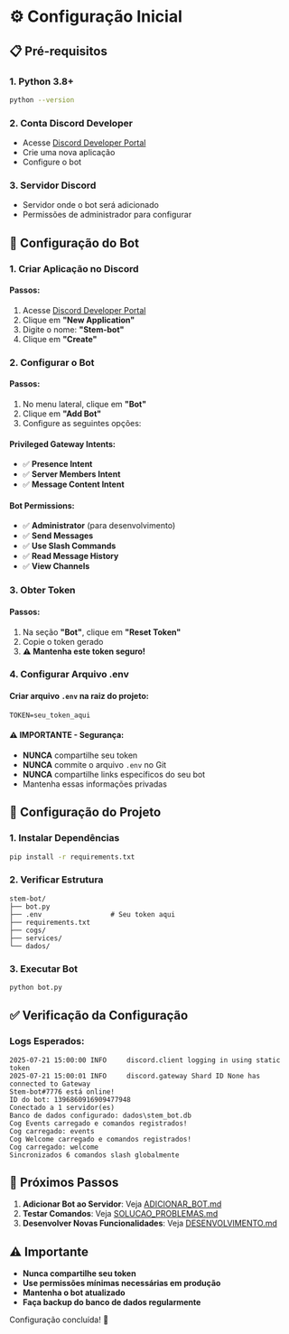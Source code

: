 # ⚙️ Configuração Inicial

## 📋 Pré-requisitos

### **1. Python 3.8+**
```bash
python --version
```

### **2. Conta Discord Developer**
- Acesse [Discord Developer Portal](https://discord.com/developers/applications)
- Crie uma nova aplicação
- Configure o bot

### **3. Servidor Discord**
- Servidor onde o bot será adicionado
- Permissões de administrador para configurar

## 🔧 Configuração do Bot

### **1. Criar Aplicação no Discord**

#### **Passos:**
1. Acesse [Discord Developer Portal](https://discord.com/developers/applications)
2. Clique em **"New Application"**
3. Digite o nome: **"Stem-bot"**
4. Clique em **"Create"**

### **2. Configurar o Bot**

#### **Passos:**
1. No menu lateral, clique em **"Bot"**
2. Clique em **"Add Bot"**
3. Configure as seguintes opções:

#### **Privileged Gateway Intents:**
- ✅ **Presence Intent**
- ✅ **Server Members Intent**
- ✅ **Message Content Intent**

#### **Bot Permissions:**
- ✅ **Administrator** (para desenvolvimento)
- ✅ **Send Messages**
- ✅ **Use Slash Commands**
- ✅ **Read Message History**
- ✅ **View Channels**

### **3. Obter Token**

#### **Passos:**
1. Na seção **"Bot"**, clique em **"Reset Token"**
2. Copie o token gerado
3. **⚠️ Mantenha este token seguro!**

### **4. Configurar Arquivo .env**

#### **Criar arquivo `.env` na raiz do projeto:**
```env
TOKEN=seu_token_aqui
```

#### **⚠️ IMPORTANTE - Segurança:**
- **NUNCA** compartilhe seu token
- **NUNCA** commite o arquivo `.env` no Git
- **NUNCA** compartilhe links específicos do seu bot
- Mantenha essas informações privadas

## 🚀 Configuração do Projeto

### **1. Instalar Dependências**
```bash
pip install -r requirements.txt
```

### **2. Verificar Estrutura**
```
stem-bot/
├── bot.py
├── .env                 # Seu token aqui
├── requirements.txt
├── cogs/
├── services/
└── dados/
```

### **3. Executar Bot**
```bash
python bot.py
```

## ✅ Verificação da Configuração

### **Logs Esperados:**
```
2025-07-21 15:00:00 INFO     discord.client logging in using static token
2025-07-21 15:00:01 INFO     discord.gateway Shard ID None has connected to Gateway
Stem-bot#7776 está online!
ID do bot: 1396860916909477948
Conectado a 1 servidor(es)
Banco de dados configurado: dados\stem_bot.db
Cog Events carregado e comandos registrados!
Cog carregado: events
Cog Welcome carregado e comandos registrados!
Cog carregado: welcome
Sincronizados 6 comandos slash globalmente
```

## 🔗 Próximos Passos

1. **Adicionar Bot ao Servidor**: Veja [ADICIONAR_BOT.md](ADICIONAR_BOT.md)
2. **Testar Comandos**: Veja [SOLUCAO_PROBLEMAS.md](SOLUCAO_PROBLEMAS.md)
3. **Desenvolver Novas Funcionalidades**: Veja [DESENVOLVIMENTO.md](DESENVOLVIMENTO.md)

## ⚠️ Importante

- **Nunca compartilhe seu token**
- **Use permissões mínimas necessárias em produção**
- **Mantenha o bot atualizado**
- **Faça backup do banco de dados regularmente**

Configuração concluída! 🎉 